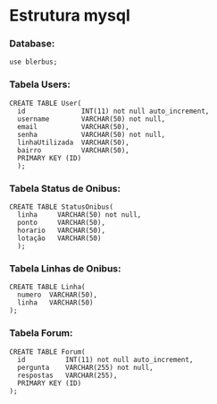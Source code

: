 # Estrutura mysql

### Database:
```mysql
use blerbus;
```

### Tabela Users:
```mysql
CREATE TABLE User(
  id              INT(11) not null auto_increment,
  username        VARCHAR(50) not null,
  email           VARCHAR(50),
  senha           VARCHAR(50) not null,
  linhaUtilizada  VARCHAR(50),
  bairro          VARCHAR(50),
  PRIMARY KEY (ID)
  );
```

### Tabela Status de Onibus:
```mysql
CREATE TABLE StatusOnibus(
  linha     VARCHAR(50) not null,
  ponto     VARCHAR(50),
  horario   VARCHAR(50),
  lotação   VARCHAR(50)
  );
```

### Tabela Linhas de Onibus:
```mysql
CREATE TABLE Linha(
  numero  VARCHAR(50),
  linha   VARCHAR(50)
);
```

### Tabela Forum:
```mysql
CREATE TABLE Forum(
  id          INT(11) not null auto_increment,
  pergunta    VARCHAR(255) not null,
  respostas   VARCHAR(255),
  PRIMARY KEY (ID)
);
```





